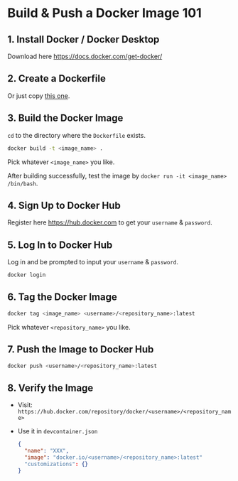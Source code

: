 # Build & Push a Docker Image 101

## 1. Install Docker / Docker Desktop

Download here https://docs.docker.com/get-docker/

## 2. Create a Dockerfile

Or just copy [this one](./Dockerfile).

## 3. Build the Docker Image

`cd` to the directory where the `Dockerfile` exists.

```sh
docker build -t <image_name> .
```

Pick whatever `<image_name>` you like.

After building successfully, test the image by `docker run -it <image_name> /bin/bash`.

## 4. Sign Up to Docker Hub

Register here https://hub.docker.com to get your `username` & `password`.

## 5. Log In to Docker Hub

Log in and be prompted to input your `username` & `password`.

```sh
docker login
```

## 6. Tag the Docker Image

```sh
docker tag <image_name> <username>/<repository_name>:latest
```

Pick whatever `<repository_name>` you like.

## 7. Push the Image to Docker Hub

```sh
docker push <username>/<repository_name>:latest
```

## 8. Verify the Image

- Visit: `https://hub.docker.com/repository/docker/<username>/<repository_name>`

- Use it in `devcontainer.json`

  ```json
  {
    "name": "XXX",
    "image": "docker.io/<username>/<repository_name>:latest"
    "customizations": {}
  }
  ```

